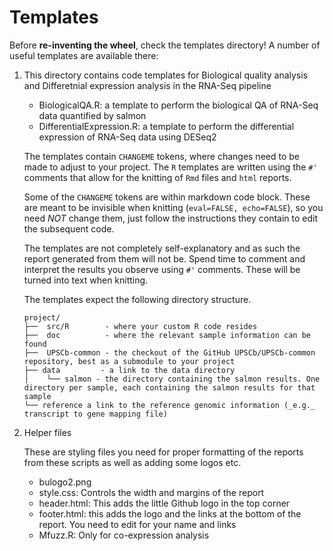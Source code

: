 # Templates

Before **re-inventing the wheel**, check the templates directory! A number of useful templates are available there:

1. This directory contains code templates for Biological quality analysis and Differetnial expression analysis in the RNA-Seq pipeline

    - BiologicalQA.R: a template to perform the biological QA of RNA-Seq data quantified by salmon
    - DifferentialExpression.R: a template to perform the differential expression of RNA-Seq data using DESeq2

    The templates contain `CHANGEME` tokens, where changes need to be made to adjust to your project. The `R` templates are written using the `#'` comments that allow for the knitting of `Rmd` files and `html` reports.

    Some of the `CHANGEME` tokens are within markdown code block. These are meant to be invisible when knitting (`eval=FALSE, echo=FALSE`), so you need *NOT* change them, just follow the instructions they contain to edit the subsequent code.

    The templates are not completely self-explanatory and as such the report generated from them will not be. Spend time to comment and interpret the results you observe using `#'` comments. These will be turned into text when knitting.

    The templates expect the following directory structure. 
    ```text
    project/  
    ├──  src/R        - where your custom R code resides
    ├──  doc          - where the relevant sample information can be found
    ├──  UPSCb-common - the checkout of the GitHub UPSCb/UPSCb-common repository, best as a submodule to your project
    ├── data         - a link to the data directory
    │    └── salmon - the directory containing the salmon results. One directory per sample, each containing the salmon results for that sample
    └── reference a link to the reference genomic information (_e.g._ transcript to gene mapping file)
    ```


2. Helper files

    These are styling files you need for proper formatting of the reports from these scripts as well as adding some logos etc.
    
    - bulogo2.png 
    - style.css: Controls the width and margins of the report
    - header.html: This adds the little Github logo in the top corner
    - footer.html: this adds the logo and the links at the bottom of the report. You need to edit for your name and links
    - Mfuzz.R: Only for co-expression analysis
